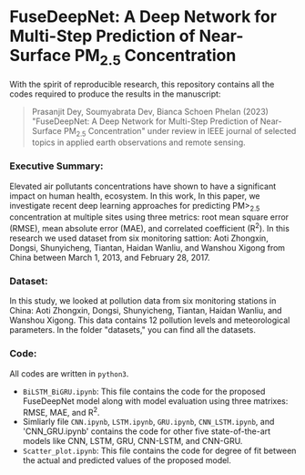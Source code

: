 # FuseDeepNet: A Deep Network for Multi-Step Prediction of Near-Surface PM<sub>2.5</sub> Concentration

With the spirit of reproducible research, this repository contains all the codes required to produce the results in the manuscript:

>Prasanjit Dey, Soumyabrata Dev, Bianca Schoen Phelan (2023) "FuseDeepNet: A Deep Network for Multi-Step Prediction of Near-Surface PM<sub>2.5</sub> Concentration" under review in IEEE journal of selected topics in applied earth observations and remote sensing.

### Executive Summary:
Elevated air pollutants concentrations have shown to have a significant impact on human health, ecosystem. In this work, In this paper, we investigate recent deep learning approaches for predicting PM><sub>2.5</sub> concentration at multiple sites using three metrics: root mean square error (RMSE), mean absolute error (MAE), and correlated coefficient (R<sup>2</sup>). In this research we used dataset from six monitoring sattion: Aoti Zhongxin, Dongsi, Shunyicheng, Tiantan, Haidan Wanliu, and Wanshou Xigong from China between March 1, 2013, and February 28, 2017.

### Dataset:
In this study, we looked at pollution data from six monitoring stations in China: Aoti Zhongxin, Dongsi, Shunyicheng, Tiantan, Haidan Wanliu, and Wanshou Xigong. This data contains 12 pollution levels and meteorological parameters. In the folder "datasets," you can find all the datasets.

### Code:
All codes are written in `python3`.

+ `BiLSTM_BiGRU.ipynb`: This file contains the code for the proposed FuseDeepNet model along with model evaluation using three matrixes: RMSE, MAE, and R<sup>2</sup>.
+ Simliarly file `CNN.ipynb`, `LSTM.ipynb`, `GRU.ipynb`, `CNN_LSTM.ipynb`, and 'CNN_GRU.ipynb' contains the code for other five state-of-the-art models like CNN, LSTM, GRU, CNN-LSTM, and CNN-GRU.
+ `Scatter_plot.ipynb`: This file contains the code for degree of fit between the actual and predicted values of the proposed model.

